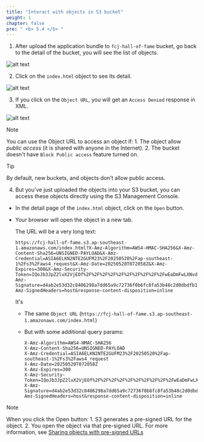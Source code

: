 ```yaml
---
title: "Interact with objects in S3 bucket"
weight: 1
chapter: false
pre: " <b> 5.4 </b> "
---
```


1. After upload the application bundle to `fcj-hall-of-fame` bucket, go back to the detail of the bucket, you will see the list of objects.

![alt text](/images/workshop-3/s3-bucket--list-objects.png)

2. Click on the `index.html` object to see its detail.

![alt text](/images/workshop-3/s3-bucket--index-object.png)

3. If you click on the `Object URL`, you will get an `Access Denied` response in XML.

![alt text](/images/workshop-3/s3-bucket--index-object--access-denied.png)

> [!NOTE]
> You can use the Object URL to access an object if: 1. The object allow _public access_ (it is shared with anyone in the Internet). 2. The bucket doesn't have `Block Public access` feature turned on.

> [!TIP]
> By default, new buckets, and objects don't allow public access.

4. But you've just uploaded the objects into your S3 bucket, you can access these objects directly using the S3 Management Console.

- In the detail page of the `index.html` object, click on the `Open` button.
- Your browser will open the object in a new tab.

  The URL will be a very long text:

  ```
  https://fcj-hall-of-fame.s3.ap-southeast-1.amazonaws.com/index.html?X-Amz-Algorithm=AWS4-HMAC-SHA256&X-Amz-Content-Sha256=UNSIGNED-PAYLOAD&X-Amz-Credential=ASIA6ELKN2NTE2GUFM23%2F20250520%2Fap-southeast-1%2Fs3%2Faws4_request&X-Amz-Date=20250520T072058Z&X-Amz-Expires=300&X-Amz-Security-Token=IQoJb3JpZ2luX2VjEOf%2F%2F%2F%2F%2F%2F%2F%2F%2F%2FwEaDmFwLXNvdXRoZWFzdC0xIkcwRQIhALHhmIRTNeQVzxdt46DNSG6PhzxAPXkWOxsY2Yl8MuDfAiBxBptuMIWEWq%2F4oaQ7SyNbmNhlmXnPOkerKWjXxRsNRiqEAwig%2F%2F%2F%2F%2F%2F%2F%2F%2F%2F8BEAAaDDk3MTQyMjY4NDAwNiIMRV7cbqTeNTrP%2Bag3KtgCdFfSUXd%2BuwoauDHmSrH0RNex6UdJe4AJu9UdPCk2P6CYYk9bDbelggCWbppgEpptPIYMofVrZh2egPZaJzFskP29TGXf8TZRMOlmkFNVeR0jGJUDwotSt6Wsr5b7a4uOOrEjkf%2FStj76bmSfbQGoMo7SXb7XMg9y0MBnVt9bzDOSnK%2Ffh2ZDtLqGqFyCu5FILyQc3us8Uf7a08UdyVtyAbpa83ny4VunWzFtbg8u6gYGelec90al7GPi%2FW3mAZoGgy7R84BBvs4bghbkOJHwo6R6XLs3VFcN4fgvhcyau%2FzvYgV6gXLHDTgCs20YQ%2BRwkXRgnW93yByMCx5Bc2XrjTeS2DxY%2FnzHU1gD87rEASGl1aWIiWL6KYA0DXwCdJ5adThu8sEHSvZZwiup796PD%2BY3RB7%2F8cEAIUpt04TZrR%2BTqg6a6zlW%2Fw6hasKMTkVZhzh3Zm3pIH0w%2F8mwwQY6rQKZxfU4AqUuXORiayxgIFR7ZOhcivfhaFV1YwKsW%2F6AbCnCtEN1b5WR4XihWsL%2BssdbonPvM66MdmJVZT%2B0qX%2F3Sjwknwh3HUbbtaDa1SjaCFXOK%2FBgeSACrExKouRUR8gv7aY%2Fztkff64b5QKPx2b7dWcqbdN%2BEzW%2BbVsAyyPZ2YvpM0W8JqSMKXpeSOtKizuARJtPmZdHmRn9u5WIaiG47yhOXwyY4UjbR09bhsGzOV2bLGXAMGFOpbIPHK2PP32HRWSQt%2BfCX4upPx%2FShQ6oD%2BxKfxIcB1xNVee6MsVqV1m1GgBndCZQ0eWYQNTZrG4UUzYb8nDCgg2oyQ04l134n6C3a63qrcolTy%2FlyuTnpDFBdBTmcBtsV9Jxy6HPq9Bj5aJ8RO5vYSWoqKLO&X-Amz-Signature=d4ab2e53d32c8406298a7dd65a9c72736f0b6fc8fa53b48c2d0dbdfb135d3d54&X-Amz-SignedHeaders=host&response-content-disposition=inline
  ```

  It's

  - The same `Object URL` (`https://fcj-hall-of-fame.s3.ap-southeast-1.amazonaws.com/index.html`)
  - But with some additional query params:

    ```
    X-Amz-Algorithm=AWS4-HMAC-SHA256
    X-Amz-Content-Sha256=UNSIGNED-PAYLOAD
    X-Amz-Credential=ASIA6ELKN2NTE2GUFM23%2F20250520%2Fap-southeast-1%2Fs3%2Faws4_request
    X-Amz-Date=20250520T072058Z
    X-Amz-Expires=300
    X-Amz-Security-Token=IQoJb3JpZ2luX2VjEOf%2F%2F%2F%2F%2F%2F%2F%2F%2F%2FwEaDmFwLXNvdXRoZWFzdC0xIkcwRQIhALHhmIRTNeQVzxdt46DNSG6PhzxAPXkWOxsY2Yl8MuDfAiBxBptuMIWEWq%2F4oaQ7SyNbmNhlmXnPOkerKWjXxRsNRiqEAwig%2F%2F%2F%2F%2F%2F%2F%2F%2F%2F8BEAAaDDk3MTQyMjY4NDAwNiIMRV7cbqTeNTrP%2Bag3KtgCdFfSUXd%2BuwoauDHmSrH0RNex6UdJe4AJu9UdPCk2P6CYYk9bDbelggCWbppgEpptPIYMofVrZh2egPZaJzFskP29TGXf8TZRMOlmkFNVeR0jGJUDwotSt6Wsr5b7a4uOOrEjkf%2FStj76bmSfbQGoMo7SXb7XMg9y0MBnVt9bzDOSnK%2Ffh2ZDtLqGqFyCu5FILyQc3us8Uf7a08UdyVtyAbpa83ny4VunWzFtbg8u6gYGelec90al7GPi%2FW3mAZoGgy7R84BBvs4bghbkOJHwo6R6XLs3VFcN4fgvhcyau%2FzvYgV6gXLHDTgCs20YQ%2BRwkXRgnW93yByMCx5Bc2XrjTeS2DxY%2FnzHU1gD87rEASGl1aWIiWL6KYA0DXwCdJ5adThu8sEHSvZZwiup796PD%2BY3RB7%2F8cEAIUpt04TZrR%2BTqg6a6zlW%2Fw6hasKMTkVZhzh3Zm3pIH0w%2F8mwwQY6rQKZxfU4AqUuXORiayxgIFR7ZOhcivfhaFV1YwKsW%2F6AbCnCtEN1b5WR4XihWsL%2BssdbonPvM66MdmJVZT%2B0qX%2F3Sjwknwh3HUbbtaDa1SjaCFXOK%2FBgeSACrExKouRUR8gv7aY%2Fztkff64b5QKPx2b7dWcqbdN%2BEzW%2BbVsAyyPZ2YvpM0W8JqSMKXpeSOtKizuARJtPmZdHmRn9u5WIaiG47yhOXwyY4UjbR09bhsGzOV2bLGXAMGFOpbIPHK2PP32HRWSQt%2BfCX4upPx%2FShQ6oD%2BxKfxIcB1xNVee6MsVqV1m1GgBndCZQ0eWYQNTZrG4UUzYb8nDCgg2oyQ04l134n6C3a63qrcolTy%2FlyuTnpDFBdBTmcBtsV9Jxy6HPq9Bj5aJ8RO5vYSWoqKLO
    X-Amz-Signature=d4ab2e53d32c8406298a7dd65a9c72736f0b6fc8fa53b48c2d0dbdfb135d3d54&X-Amz-SignedHeaders=host&response-content-disposition=inline
    ```

> [!NOTE]
> When you click the Open button: 1. S3 generates a pre-signed URL for the object. 2. You open the object via that pre-signed URL. For more information, see [Sharing objects with pre-signed URLs](https://docs.aws.amazon.com/AmazonS3/latest/userguide/ShareObjectPreSignedURL.html)
